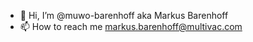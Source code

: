 - 👋 Hi, I’m @muwo-barenhoff aka Markus Barenhoff
- 📫 How to reach me markus.barenhoff@multivac.com

<!---
muwo-barenhoff/muwo-barenhoff is a ✨ special ✨ repository because its `README.md` (this file) appears on your GitHub profile.
You can click the Preview link to take a look at your changes.
--->
